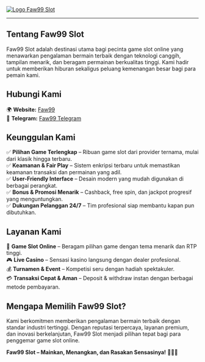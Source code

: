 [![Logo Faw99 Slot](https://i.gyazo.com/1544fd9fdf3f1aba76c43b2b3e054ef0.png)](https://nirmon.my.id/)

* * *

**Tentang Faw99 Slot**
----------------------

Faw99 Slot adalah destinasi utama bagi pecinta game slot online yang menawarkan pengalaman bermain terbaik dengan teknologi canggih, tampilan menarik, dan beragam permainan berkualitas tinggi. Kami hadir untuk memberikan hiburan sekaligus peluang kemenangan besar bagi para pemain kami.

**Hubungi Kami**
----------------

🌍 **Website:** [Faw99](https://nirmon.my.id/)    
📱 **Telegram:** [Faw99 Telegram]([https://nirmon.my.id/](https://t.me/Faw99game))

**Keunggulan Kami**
-------------------

✅ **Pilihan Game Terlengkap** – Ribuan game slot dari provider ternama, mulai dari klasik hingga terbaru.  
✅ **Keamanan & Fair Play** – Sistem enkripsi terbaru untuk memastikan keamanan transaksi dan permainan yang adil.  
✅ **User-Friendly Interface** – Desain modern yang mudah digunakan di berbagai perangkat.  
✅ **Bonus & Promosi Menarik** – Cashback, free spin, dan jackpot progresif yang menguntungkan.  
✅ **Dukungan Pelanggan 24/7** – Tim profesional siap membantu kapan pun dibutuhkan.

**Layanan Kami**
----------------

🎰 **Game Slot Online** – Beragam pilihan game dengan tema menarik dan RTP tinggi.  
🎮 **Live Casino** – Sensasi kasino langsung dengan dealer profesional.  
💰 **Turnamen & Event** – Kompetisi seru dengan hadiah spektakuler.  
💳 **Transaksi Cepat & Aman** – Deposit & withdraw instan dengan berbagai metode pembayaran.

**Mengapa Memilih Faw99 Slot?**
-------------------------------

Kami berkomitmen memberikan pengalaman bermain terbaik dengan standar industri tertinggi. Dengan reputasi terpercaya, layanan premium, dan inovasi berkelanjutan, Faw99 Slot menjadi pilihan tepat bagi para penggemar game slot online.

**Faw99 Slot – Mainkan, Menangkan, dan Rasakan Sensasinya!** 🚀🎰🔥
